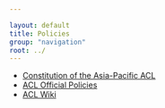 ```yaml
---

layout: default
title: Policies
group: "navigation"
root: ../
---
```


-   [Constitution of the Asia-Pacific ACL](constitution.html)
-   [ACL Official Policies](https://www.aclweb.org/portal/policies)
-   [ACL Wiki](http://aclweb.org/aclwiki/)

